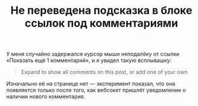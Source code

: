﻿---
title: "Не переведена подсказка в блоке ссылок под комментариями"
se.owner.user_id: 178213
se.owner.display_name: "andreymal"
se.owner.link: "https://ru.meta.stackoverflow.com/users/178213/andreymal"
se.link: "https://ru.meta.stackoverflow.com/questions/13048/%d0%9d%d0%b5-%d0%bf%d0%b5%d1%80%d0%b5%d0%b2%d0%b5%d0%b4%d0%b5%d0%bd%d0%b0-%d0%bf%d0%be%d0%b4%d1%81%d0%ba%d0%b0%d0%b7%d0%ba%d0%b0-%d0%b2-%d0%b1%d0%bb%d0%be%d0%ba%d0%b5-%d1%81%d1%81%d1%8b%d0%bb%d0%be%d0%ba-%d0%bf%d0%be%d0%b4-%d0%ba%d0%be%d0%bc%d0%bc%d0%b5%d0%bd%d1%82%d0%b0%d1%80%d0%b8%d1%8f%d0%bc%d0%b8"
se.question_id: 13048
se.post_type: question
---
<p>У меня случайно задержался курсор мыши неподалёку от ссылки «Показать ещё 1 комментарий», и я увидел такую всплывашку:</p>
<blockquote>
<p>Expand to show all comments on this post, or add one of your own</p>
</blockquote>
<p>Изначально её на странице нет — эксперимент показал, что она появляется только после того, как вебсокет пришлёт уведомление о наличии нового комментария.</p>
<p><img src="https://i.stack.imgur.com/GMQl6.png" alt="" /></p>
